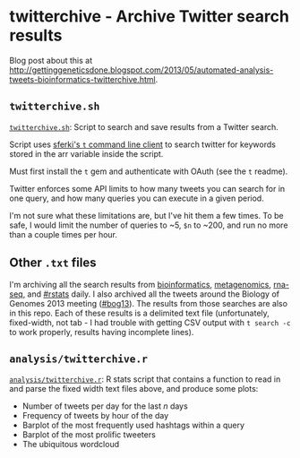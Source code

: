 # twitterchive - Archive Twitter search results
 
Blog post about this at <http://gettinggeneticsdone.blogspot.com/2013/05/automated-analysis-tweets-bioinformatics-twitterchive.html>.

## `twitterchive.sh`

[`twitterchive.sh`](twitterchive.sh): Script to search and save results from a Twitter search.

Script uses [sferki's `t` command line client](https://github.com/sferik/t) to search twitter for keywords stored in the arr variable inside the script.

Must first install the `t` gem and authenticate with OAuth (see the `t` readme).

Twitter enforces some API limits to how many tweets you can search for in one query, and how many queries you can execute in a given period.

I'm not sure what these limitations are, but I've hit them a few times. To be safe, I would limit the number of queries to ~5, `$n` to ~200, and run no more than a couple times per hour.

## Other `.txt` files

I'm archiving all the search results from [bioinformatics](bioinformatics.txt), [metagenomics](metagenomics.txt), [rna-seq](rna-seq.txt), and [#rstats](rstats.txt) daily. I also archived all the tweets around the Biology of Genomes 2013 meeting ([#bog13](bog13.txt)). The results from those searches are also in this repo. Each of these results is a delimited text file (unfortunately, fixed-width, not tab - I had trouble with getting CSV output with `t search -c` to work properly, results having incomplete lines).

## `analysis/twitterchive.r`

[`analysis/twitterchive.r`](analysis/twitterchive.r): R stats script that contains a function to read in and parse the fixed width text files above, and produce some plots:

* Number of tweets per day for the last *n* days
* Frequency of tweets by hour of the day
* Barplot of the most frequently used hashtags within a query
* Barplot of the most prolific tweeters
* The ubiquitous wordcloud
